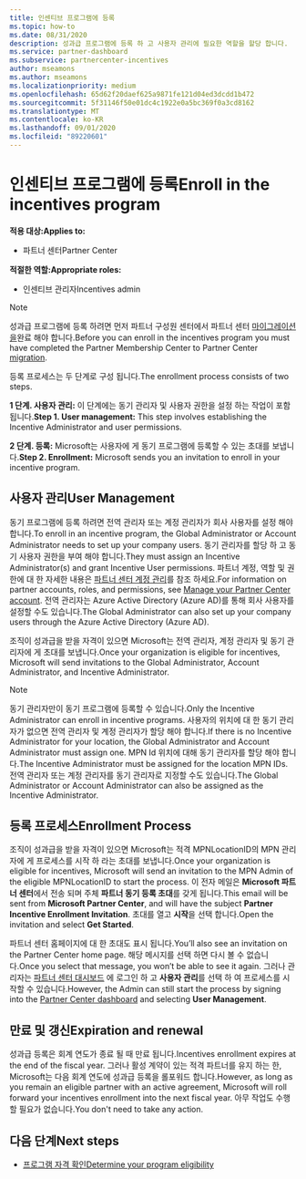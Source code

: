 ```yaml
---
title: 인센티브 프로그램에 등록
ms.topic: how-to
ms.date: 08/31/2020
description: 성과급 프로그램에 등록 하 고 사용자 관리에 필요한 역할을 할당 합니다.
ms.service: partner-dashboard
ms.subservice: partnercenter-incentives
author: mseamons
ms.author: mseamons
ms.localizationpriority: medium
ms.openlocfilehash: 65d62f20daef625a9871fe121d04ed3dcdd1b472
ms.sourcegitcommit: 5f31146f50e01dc4c1922e0a5bc369f0a3cd8162
ms.translationtype: MT
ms.contentlocale: ko-KR
ms.lasthandoff: 09/01/2020
ms.locfileid: "89220601"
---
```

# <a name="enroll-in-the-incentives-program"></a><span data-ttu-id="3e027-103">인센티브 프로그램에 등록</span><span class="sxs-lookup"><span data-stu-id="3e027-103">Enroll in the incentives program</span></span>

<span data-ttu-id="3e027-104">**적용 대상:**</span><span class="sxs-lookup"><span data-stu-id="3e027-104">**Applies to:**</span></span>

- <span data-ttu-id="3e027-105">파트너 센터</span><span class="sxs-lookup"><span data-stu-id="3e027-105">Partner Center</span></span>

<span data-ttu-id="3e027-106">**적절한 역할:**</span><span class="sxs-lookup"><span data-stu-id="3e027-106">**Appropriate roles:**</span></span>

- <span data-ttu-id="3e027-107">인센티브 관리자</span><span class="sxs-lookup"><span data-stu-id="3e027-107">Incentives admin</span></span>

>[!NOTE]
><span data-ttu-id="3e027-108">성과급 프로그램에 등록 하려면 먼저 파트너 구성원 센터에서 파트너 센터 [마이그레이션을](prepare-pmc-pc-migration.md)완료 해야 합니다.</span><span class="sxs-lookup"><span data-stu-id="3e027-108">Before you can enroll in the incentives program you must have completed the Partner Membership Center to Partner Center [migration](prepare-pmc-pc-migration.md).</span></span>

<span data-ttu-id="3e027-109">등록 프로세스는 두 단계로 구성 됩니다.</span><span class="sxs-lookup"><span data-stu-id="3e027-109">The enrollment process consists of two steps.</span></span>

<span data-ttu-id="3e027-110">**1 단계. 사용자 관리:** 이 단계에는 동기 관리자 및 사용자 권한을 설정 하는 작업이 포함 됩니다.</span><span class="sxs-lookup"><span data-stu-id="3e027-110">**Step 1. User management:** This step involves establishing the Incentive Administrator and user permissions.</span></span>

<span data-ttu-id="3e027-111">**2 단계. 등록:** Microsoft는 사용자에 게 동기 프로그램에 등록할 수 있는 초대를 보냅니다.</span><span class="sxs-lookup"><span data-stu-id="3e027-111">**Step 2. Enrollment:** Microsoft sends you an invitation to enroll in your incentive program.</span></span>

## <a name="user-management"></a><span data-ttu-id="3e027-112">사용자 관리</span><span class="sxs-lookup"><span data-stu-id="3e027-112">User Management</span></span>

<span data-ttu-id="3e027-113">동기 프로그램에 등록 하려면 전역 관리자 또는 계정 관리자가 회사 사용자를 설정 해야 합니다.</span><span class="sxs-lookup"><span data-stu-id="3e027-113">To enroll in an incentive program, the Global Administrator or Account Administrator needs to set up your company users.</span></span> <span data-ttu-id="3e027-114">동기 관리자를 할당 하 고 동기 사용자 권한을 부여 해야 합니다.</span><span class="sxs-lookup"><span data-stu-id="3e027-114">They must assign an Incentive Administrator(s) and grant Incentive User permissions.</span></span> <span data-ttu-id="3e027-115">파트너 계정, 역할 및 권한에 대 한 자세한 내용은 [파트너 센터 계정 관리](partner-center-account-setup.md)를 참조 하세요.</span><span class="sxs-lookup"><span data-stu-id="3e027-115">For information on partner accounts, roles, and permissions, see [Manage your Partner Center account](partner-center-account-setup.md).</span></span> <span data-ttu-id="3e027-116">전역 관리자는 Azure Active Directory (Azure AD)를 통해 회사 사용자를 설정할 수도 있습니다.</span><span class="sxs-lookup"><span data-stu-id="3e027-116">The Global Administrator can also set up your company users through the Azure Active Directory (Azure AD).</span></span>

<span data-ttu-id="3e027-117">조직이 성과급을 받을 자격이 있으면 Microsoft는 전역 관리자, 계정 관리자 및 동기 관리자에 게 초대를 보냅니다.</span><span class="sxs-lookup"><span data-stu-id="3e027-117">Once your organization is eligible for incentives, Microsoft will send invitations to the Global Administrator, Account Administrator, and Incentive Administrator.</span></span>

>[!NOTE]
><span data-ttu-id="3e027-118">동기 관리자만이 동기 프로그램에 등록할 수 있습니다.</span><span class="sxs-lookup"><span data-stu-id="3e027-118">Only the Incentive Administrator can enroll in incentive programs.</span></span> <span data-ttu-id="3e027-119">사용자의 위치에 대 한 동기 관리자가 없으면 전역 관리자 및 계정 관리자가 할당 해야 합니다.</span><span class="sxs-lookup"><span data-stu-id="3e027-119">If there is no Incentive Administrator for your location, the Global Administrator and Account Administrator must assign one.</span></span> <span data-ttu-id="3e027-120">MPN Id 위치에 대해 동기 관리자를 할당 해야 합니다.</span><span class="sxs-lookup"><span data-stu-id="3e027-120">The Incentive Administrator must be assigned for the location MPN IDs.</span></span> <span data-ttu-id="3e027-121">전역 관리자 또는 계정 관리자를 동기 관리자로 지정할 수도 있습니다.</span><span class="sxs-lookup"><span data-stu-id="3e027-121">The Global Administrator or Account Administrator can also be assigned as the Incentive Administrator.</span></span>

## <a name="enrollment-process"></a><span data-ttu-id="3e027-122">등록 프로세스</span><span class="sxs-lookup"><span data-stu-id="3e027-122">Enrollment Process</span></span>

<span data-ttu-id="3e027-123">조직이 성과급을 받을 자격이 있으면 Microsoft는 적격 MPNLocationID의 MPN 관리자에 게 프로세스를 시작 하 라는 초대를 보냅니다.</span><span class="sxs-lookup"><span data-stu-id="3e027-123">Once your organization is eligible for incentives, Microsoft will send an invitation to the MPN Admin of the eligible MPNLocationID to start the process.</span></span> <span data-ttu-id="3e027-124">이 전자 메일은 **Microsoft 파트너 센터**에서 전송 되며 주체 **파트너 동기 등록 초대**를 갖게 됩니다.</span><span class="sxs-lookup"><span data-stu-id="3e027-124">This email will be sent from **Microsoft Partner Center**, and will have the subject **Partner Incentive Enrollment Invitation**.</span></span> <span data-ttu-id="3e027-125">초대를 열고 **시작**을 선택 합니다.</span><span class="sxs-lookup"><span data-stu-id="3e027-125">Open the invitation and select **Get Started**.</span></span>

<span data-ttu-id="3e027-126">파트너 센터 홈페이지에 대 한 초대도 표시 됩니다.</span><span class="sxs-lookup"><span data-stu-id="3e027-126">You’ll also see an invitation on the Partner Center home page.</span></span> <span data-ttu-id="3e027-127">해당 메시지를 선택 하면 다시 볼 수 없습니다.</span><span class="sxs-lookup"><span data-stu-id="3e027-127">Once you select that message, you won’t be able to see it again.</span></span> <span data-ttu-id="3e027-128">그러나 관리자는 [파트너 센터 대시보드](https://partner.microsoft.com/dashboard/) 에 로그인 하 고 **사용자 관리**를 선택 하 여 프로세스를 시작할 수 있습니다.</span><span class="sxs-lookup"><span data-stu-id="3e027-128">However, the Admin can still start the process by signing into the [Partner Center dashboard](https://partner.microsoft.com/dashboard/) and selecting **User Management**.</span></span>

## <a name="expiration-and-renewal"></a><span data-ttu-id="3e027-129">만료 및 갱신</span><span class="sxs-lookup"><span data-stu-id="3e027-129">Expiration and renewal</span></span>

<span data-ttu-id="3e027-130">성과급 등록은 회계 연도가 종료 될 때 만료 됩니다.</span><span class="sxs-lookup"><span data-stu-id="3e027-130">Incentives enrollment expires at the end of the fiscal year.</span></span> <span data-ttu-id="3e027-131">그러나 활성 계약이 있는 적격 파트너를 유지 하는 한, Microsoft는 다음 회계 연도에 성과급 등록을 롤포워드 합니다.</span><span class="sxs-lookup"><span data-stu-id="3e027-131">However, as long as you remain an eligible partner with an active agreement, Microsoft will roll forward your incentives enrollment into the next fiscal year.</span></span> <span data-ttu-id="3e027-132">아무 작업도 수행할 필요가 없습니다.</span><span class="sxs-lookup"><span data-stu-id="3e027-132">You don't need to take any action.</span></span>

## <a name="next-steps"></a><span data-ttu-id="3e027-133">다음 단계</span><span class="sxs-lookup"><span data-stu-id="3e027-133">Next steps</span></span>

- [<span data-ttu-id="3e027-134">프로그램 자격 확인</span><span class="sxs-lookup"><span data-stu-id="3e027-134">Determine your program eligibility</span></span>](incentives-determined-your-program-eligibility.md)
